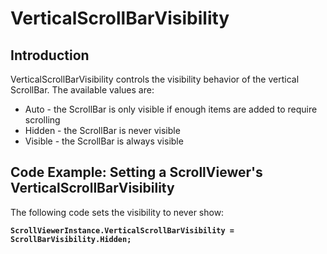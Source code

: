 # VerticalScrollBarVisibility

## Introduction

VerticalScrollBarVisibility controls the visibility behavior of the vertical ScrollBar. The available values are:

* Auto - the ScrollBar is only visible if enough items are added to require scrolling
* Hidden - the ScrollBar is never visible
* Visible - the ScrollBar is always visible

## Code Example: Setting a ScrollViewer's VerticalScrollBarVisibility

The following code sets the visibility to never show:

<pre class="language-csharp"><code class="lang-csharp"><strong>ScrollViewerInstance.VerticalScrollBarVisibility = ScrollBarVisibility.Hidden;
</strong></code></pre>
